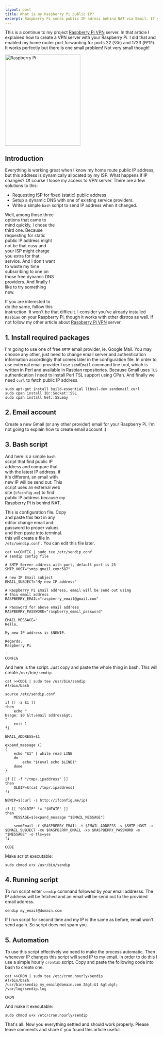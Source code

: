 ```yaml
---
layout: post
title: What is my Raspberry Pi public IP?
excerpt: Raspberry Pi sends public IP adress behind NAT via Email. If you have problem accessing Raspberry Pi public IP address because it changes dymanically here is what you need.
---
```


This is a continue to my project [Raspberry Pi VPN][2] server. In that article I explained how to create a VPN server with your Raspberry Pi. I did that and enabled my home router port forwarding for ports 22 (`SSH`) and 1723 (`PPTP`). It works perfectly but there is one small problem! Not very small though!

[<img title="Raspberry Pi Public IP" src="http://www.boynux.com/wp-content/uploads/2014/04/Raspi_Colour_R-248x300.png" alt="Raspberry Pi" class="alignright wp-image-900 size-medium" height="300" width="248" />][1]

## Introduction

Everything is working great when I know my home route public IP address, but this address is dynamically allocated by my ISP. What happens if IP changes? Of course I loose my access to VPN server. There are a few solutions to this:

*   Requesting ISP for fixed (static) public address
*   Setup a dynamic DNS with one of existing service providers.
*   Write a simple `bash` script to send IP address when it changed.

<div class="ad float-right" style="float: right;">
  <script async src="//pagead2.googlesyndication.com/pagead/js/adsbygoogle.js"></script> <!-- Display Large Rectangle -->
  
  <ins class="adsbygoogle"
     style="display:inline-block;width:336px;height:280px"
     data-ad-client="ca-pub-7360583392867579"
     data-ad-slot="7819924448"></ins> <script>
(adsbygoogle = window.adsbygoogle || []).push({});
</script>
</div>

Well, among those three options that came to mind quickly, I chose the third one. Because requesting for static public IP address might not be that easy and your ISP might charge you extra for that service. And I don't want to waste my time subscribing to one on those free dynamic DNS providers. And finally I like to try something new.

If you are interested to do the same, follow this instruction. It won't be that difficult. I consider you've already installed `Rasbian` on your Raspberry Pi, though it works with other distros as well. If not follow my other article about [Raspberry Pi VPN][2] server.

## 1\. Install required packages

I'm going to use one of free `SMTP` email provider, ie. Google Mail. You may choose any other, just need to change email server and authentication information accordingly that comes later in the configuration file. In order to use external email provider I use `sendEmail` command line tool, which is written in Perl and available in Rasbian repositories. Because Gmail uses `TLS` authentication I need to install Perl TSL support using CPan. And finally we need `curl` to fetch public IP address.

<div class="ad">
  <script async="" src="//pagead2.googlesyndication.com/pagead/js/adsbygoogle.js"></script> <!-- Responsive Display -->
  
  <ins class="adsbygoogle" style="display:block"
     data-ad-client="ca-pub-7360583392867579"
     data-ad-slot="4587256441"
     data-ad-format="auto"></ins> <script>
(adsbygoogle = window.adsbygoogle || []).push({});
</script>
</div>

    sudo apt-get install build-essential libssl-dev sendemail curl
    sudo cpan install IO::Socket::SSL
    sudo cpan install Net::SSLeay

## 2\. Email account

Create a new Gmail (or any other provider) email for your Raspberry Pi. I'm not going to explain how to create email account :)

## 3\. Bash script

<div class="ad" style="float: right;">
  <script async="" src="//pagead2.googlesyndication.com/pagead/js/adsbygoogle.js"></script> <!-- Display Rect Medium -->
  
  <ins class="adsbygoogle" style="display:inline-block;width:300px;height:250px"
     data-ad-client="ca-pub-7360583392867579"
     data-ad-slot="7261521241"></ins> <script>
(adsbygoogle = window.adsbygoogle || []).push({});
</script>
</div>

And here is a simple `bash` script that find public IP address and compare that with the latest IP address, if it's different, an email with new IP will be send out. This script uses an external web site (`ifconfig.me`) to find public IP address because my Raspberry Pi is behind NAT.

This is configuration file. Copy and paste this text in any editor change email and password to proper values and then paste into terminal. this will create a file in `/etc/sendip.conf` . You can edit this file later.

    cat >>CONFIG | sudo tee /etc/sendip.conf
    # sendip config file

    # SMTP Server address with port, default port is 25
    SMTP_HOST="smtp.gmail.com:587"

    # new IP Email subject 
    EMAIL_SUBJECT="My new IP address"

    # Raspberry Pi Email address, email will be send out using
    # this email address
    RASPBERRY_EMAIL="raspberry_email@gmail.com"

    # Password for above email address
    RASPBERRY_PASSWORD="raspberry_email_password"

    EMAIL_MESSAGE='
    Hello,

    My new IP address is $NEWIP.

    Regards,
    Raspberry Pi

    '
    CONFIG

And here is the script. Just copy and paste the whole thing in bash. This will create `/usr/bin/sendip`.

<div class="ad">
  <script async="" src="//pagead2.googlesyndication.com/pagead/js/adsbygoogle.js"></script> <!-- Responsive Display -->
  
  <ins class="adsbygoogle" style="display:block"
     data-ad-client="ca-pub-7360583392867579"
     data-ad-slot="4587256441"
     data-ad-format="auto"></ins> <script>
(adsbygoogle = window.adsbygoogle || []).push({});
</script>
</div>

    cat >>CODE | sudo tee /usr/bin/sendip
    #!/bin/bash

    source /etc/sendip.conf

    if [[ -z $1 ]]
    then
        echo "
    Usage: $0 &lt;email address&gt; 
    "
        exit 1
    fi

    EMAIL_ADDRESS=$1

    expand_message ()
    {
        echo "$1" | while read LINE
        do
            echo "$(eval echo $LINE)"
        done
    }

    if [[ -f "/tmp/.ipaddress" ]]
    then
        OLDIP=$(cat /tmp/.ipaddress)
    fi

    NEWIP=$(curl -s http://ifconfig.me/ip)

    if [[ "$OLDIP" != "$NEWIP" ]]
    then
        MESSAGE=$(expand_message "$EMAIL_MESSAGE")

        sendEmail -f $RASPBERRY_EMAIL -t $EMAIL_ADDRESS -s $SMTP_HOST -u $EMAIL_SUBJECT -xu $RASPBERRY_EMAIL -xp $RASPBERRY_PASSWORD -m "$MESSAGE" -o tls=yes
    fi

    CODE

Make script executable:

    sudo chmod u+x /usr/bin/sendip

## 4\. Running script 

To run script enter `sendip` command followed by your email addresss. The IP address will be fetched and an email will be send out to the provided email address. 

    sendip my_email@domain.com

If I run script for second time and my IP is the same as before, email won't send again. So script does not spam you.

## 5\. Automation 

To use this script effectively we need to make the process automatic. Then whenever IP changes this script will send IP to my email. In order to do this I use a simple hourly `crontab` script. Copy and paste the following code into bash to create one. 

    cat >>CRON | sudo tee /etc/cron.hourly/sendip 
    #!/bin/bash
    /usr/bin/sendip my_email@domain.com 2&gt;&1 &gt;&gt; /var/log/sendip.log

    CRON

And make it executable: 

    sudo chmod u+x /etc/cron.hourly/sendip

<div class="ad">
  <script async="" src="//pagead2.googlesyndication.com/pagead/js/adsbygoogle.js"></script> <!-- Responsive Display -->
  
  <ins class="adsbygoogle" style="display:block"
     data-ad-client="ca-pub-7360583392867579"
     data-ad-slot="4587256441"
     data-ad-format="auto"></ins> <script>
(adsbygoogle = window.adsbygoogle || []).push({});
</script>
</div>

  
That's all. Now you everything settled and should work properly. Please leave comments and share if you found this article useful.

[1]: http://www.boynux.com/wp-content/uploads/2014/04/Raspi_Colour_R.png
[2]: http://www.boynux.com/raspberry-pi-vpn-server/ "Raspberry Pi VPN Server"
